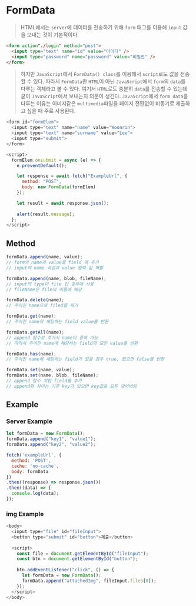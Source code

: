 # FormData
> HTML에서는 `server`에 데이터를 전송하기 위해 `form` 태그를 이용해 `input` 값을 보내는 것이 기본적이다.
```html
<form action"./login" method="post">
  <input type="text" name="id" value="아이디" />
  <input type="password" name="password" value="비밀번" />
</form>
```
> 하지만 `JavaScript`에서 `FormData() class`를 이용해서 `script`로도 값을 전송할 수 있다.
> 따라서 `FormData`란 `HTML`이 아닌 `JavaScript`에서 `form`의 `data`를 다루는 객체라고 볼 수 있다.
> 여기서 `HTML`로도 충분히 `data`를 전송할 수 있는데 굳이 `JavaScript`에서 보내는지 의문이 생긴다.
> `JavaScript`에서 `form data`를 다루는 이유는 이미지같은 `multimedia`파일을 페이지 전환없이 비동기로
> 제출하고 싶을 때 주로 사용된다.
```js
<form id="formElem">
  <input type="text" name="name" value="Woonrin">
  <input type="text" name="surname" value="Lee">
  <input type="submit">
</form>

<script>
  formElem.onsubmit = async (e) => {
    e.preventDefault();

    let response = await fetch("ExampleUrl", {
      method: "POST",
      body: new FormData(formElem)
    });

    let result = await response.json();
    
    alert(result.message);
  };
</script>
```

## Method
```js
formData.append(name, value);
// form의 name과 value를 field 에 추가
// input의 name 속성과 value 입력 값 역할

formData.append(name, blob, fileName);
// input의 type이 file 인 경우에 사용
// fileName은 file의 이름에 해당

formData.delete(name);
// 주어진 name으로 filed를 제거

formData.get(name);
// 주어진 name의 해당하는 field value를 반환

formData.getAll(name);
// append 함수로 추가시 name이 중복 가능
// 따라서 주어진 name에 해당하는 field의 모든 value를 반환

formData.has(name);
// 주어진 name에 해당하는 field가 있을 경우 true, 없으면 false를 반환

formData.set(name, value);
formData.set(name, blob, fileName);
// append 함수 처럼 field를 추가
// append와 차이는 기존 key가 있으면 key값을 모두 덮어버림
```

## Example

### Server Example
```js
let formData = new FormData();
formData.append("key1", "value1");
formData.append("key2", "value2");

fetch('exampleUrl', {
  method: 'POST',
  cache: 'no-cache',
  body: formData
})
.then((response) => response.json())
.then((data) => {
  console.log(data);
});
```

### img Example
```js
<body>
  <input type="file" id="fileInput">
  <button type="submit" id="button">제출</button>
 
  <script>
    const file = document.getElementById("fileInput");
    const btn = document.getElementById("button");
 
    btn.addEventListener("click", () => {
      let formData = new FormData();
      formData.append("attachedImg", fileInput.files[0]);            
    });
  </script>
</body>
```

